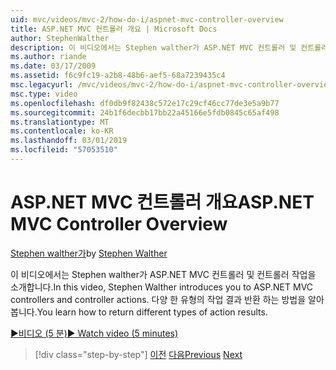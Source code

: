 ```yaml
---
uid: mvc/videos/mvc-2/how-do-i/aspnet-mvc-controller-overview
title: ASP.NET MVC 컨트롤러 개요 | Microsoft Docs
author: StephenWalther
description: 이 비디오에서는 Stephen walther가 ASP.NET MVC 컨트롤러 및 컨트롤러 작업을 소개합니다. 다양 한 유형의 작업 결과 반환 하는 방법을 알아봅니다.
ms.author: riande
ms.date: 03/17/2009
ms.assetid: f6c9fc19-a2b8-48b6-aef5-68a7239435c4
msc.legacyurl: /mvc/videos/mvc-2/how-do-i/aspnet-mvc-controller-overview
msc.type: video
ms.openlocfilehash: df0db9f82438c572e17c29cf46cc77de3e5a9b77
ms.sourcegitcommit: 24b1f6decbb17bb22a45166e5fdb0845c65af498
ms.translationtype: MT
ms.contentlocale: ko-KR
ms.lasthandoff: 03/01/2019
ms.locfileid: "57053510"
---
```

<a name="aspnet-mvc-controller-overview"></a><span data-ttu-id="45e13-104">ASP.NET MVC 컨트롤러 개요</span><span class="sxs-lookup"><span data-stu-id="45e13-104">ASP.NET MVC Controller Overview</span></span>
====================
<span data-ttu-id="45e13-105">[Stephen walther가](https://github.com/StephenWalther)</span><span class="sxs-lookup"><span data-stu-id="45e13-105">by [Stephen Walther](https://github.com/StephenWalther)</span></span>

<span data-ttu-id="45e13-106">이 비디오에서는 Stephen walther가 ASP.NET MVC 컨트롤러 및 컨트롤러 작업을 소개합니다.</span><span class="sxs-lookup"><span data-stu-id="45e13-106">In this video, Stephen Walther introduces you to ASP.NET MVC controllers and controller actions.</span></span> <span data-ttu-id="45e13-107">다양 한 유형의 작업 결과 반환 하는 방법을 알아봅니다.</span><span class="sxs-lookup"><span data-stu-id="45e13-107">You learn how to return different types of action results.</span></span>

[<span data-ttu-id="45e13-108">&#9654;비디오 (5 분)</span><span class="sxs-lookup"><span data-stu-id="45e13-108">&#9654; Watch video (5 minutes)</span></span>](https://channel9.msdn.com/Blogs/ASP-NET-Site-Videos/aspnet-mvc-controller-overview)

> [!div class="step-by-step"]
> <span data-ttu-id="45e13-109">[이전](understanding-models-views-and-controllers.md)
> [다음](understanding-controllers-controller-actions-and-action-results.md)</span><span class="sxs-lookup"><span data-stu-id="45e13-109">[Previous](understanding-models-views-and-controllers.md)
[Next](understanding-controllers-controller-actions-and-action-results.md)</span></span>

